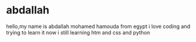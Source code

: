 # abdallah
hello,my name is abdallah mohamed hamouda from egypt i love coding and trying to learn it now i still learning htm and css and python
